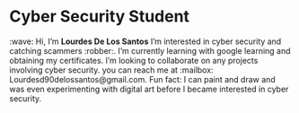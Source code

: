 <h1>Cyber Security Student</h1>
:wave: Hi, I’m <strong>Lourdes De Los Santos</strong>
 I’m interested in cyber security and catching scammers :robber:.
 I’m currently learning with google learning and obtaining my certificates.
 I’m looking to collaborate on any projects involving cyber security.
 you can reach me at :mailbox: Lourdesd90delossantos@gmail.com.
 Fun fact: I can paint and draw and was even experimenting with digital art before I became interested in cyber security. 

<!---
lourdofthesaints/lourdofthesaints is a ✨ special ✨ repository because its `README.md` (this file) appears on your GitHub profile.
You can click the Preview link to take a look at your changes.
--->
